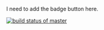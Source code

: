 I need to add the badge button here.



[![build status of master](https://travis-ci.org/FastCashHash/SSW567/Homework04.svg?branch=master)](https://travis-ci.org/FastCashHash/SSW567/Homework04)
